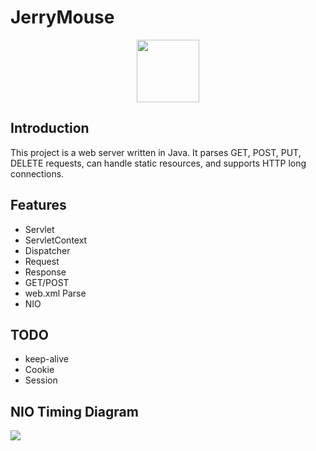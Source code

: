 # JerryMouse

<div align="center">  
<img src="http://ww1.sinaimg.cn/large/006d4JA0ly1g2epuyjhh8j30ml0n7dgd.jpg" width="100" height="100"/>
</br>
</div>


## Introduction
This project is a web server written in Java. It parses GET, POST, PUT, DELETE requests, can handle static resources, and supports HTTP long connections.
## Features

* Servlet
* ServletContext
* Dispatcher
* Request
* Response
* GET/POST
* web.xml Parse
* NIO

## TODO

* keep-alive
* Cookie
* Session


## NIO Timing Diagram

![](http://ww1.sinaimg.cn/large/006d4JA0ly1g24ju3h7iaj30xe0n8abs.jpg)
